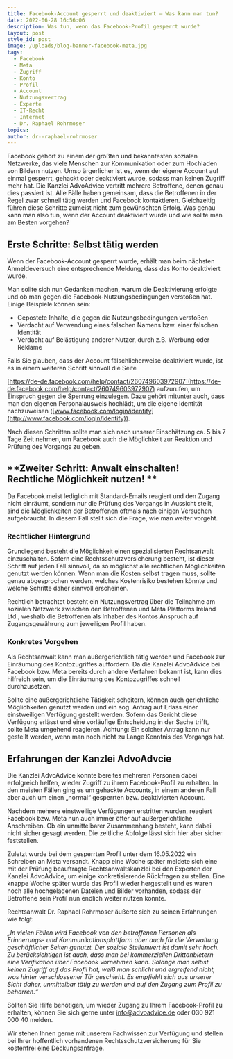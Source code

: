 ```yaml
---
title: Facebook-Account gesperrt und deaktiviert – Was kann man tun?
date: 2022-06-28 16:56:06
description: Was tun, wenn das Facebook-Profil gesperrt wurde?
layout: post
style_id: post
image: /uploads/blog-banner-facebook-meta.jpg
tags:
  - Facebook
  - Meta
  - Zugriff
  - Konto
  - Profil
  - Account
  - Nutzungsvertrag
  - Experte
  - IT-Recht
  - Internet
  - Dr. Raphael Rohrmoser
topics:
author: dr--raphael-rohrmoser
---
```

Facebook gehört zu einem der grö&szlig;ten und bekanntesten sozialen Netzwerke, das viele Menschen zur Kommunikation oder zum Hochladen von Bildern nutzen. Umso ärgerlicher ist es, wenn der eigene Account auf einmal gesperrt, gehackt oder deaktiviert wurde, sodass man keinen Zugriff mehr hat. Die Kanzlei AdvoAdvice vertritt mehrere Betroffene, denen genau dies passiert ist. Alle Fälle haben gemeinsam, dass die Betroffenen in der Regel zwar schnell tätig werden und Facebook kontaktieren. Gleichzeitig führen diese Schritte zumeist nicht zum gewünschten Erfolg. Was genau kann man also tun, wenn der Account deaktiviert wurde und wie sollte man am Besten vorgehen?

## **Erste Schritte: Selbst tätig werden**

Wenn der Facebook-Account gesperrt wurde, erhält man beim nächsten Anmeldeversuch eine entsprechende Meldung, dass das Konto deaktiviert wurde.

Man sollte sich nun Gedanken machen, warum die Deaktivierung erfolgte und ob man gegen die Facebook-Nutzungsbedingungen versto&szlig;en hat. Einige Beispiele können sein:

* Gepostete Inhalte, die gegen die Nutzungsbedingungen versto&szlig;en
* Verdacht auf Verwendung eines falschen Namens bzw. einer falschen Identität
* Verdacht auf Belästigung anderer Nutzer, durch z.B. Werbung oder Reklame

Falls Sie glauben, dass der Account fälschlicherweise deaktiviert wurde, ist es in einem weiteren Schritt sinnvoll die Seite

[https://de-de.facebook.com/help/contact/260749603972907](https://de-de.facebook.com/help/contact/260749603972907) aufzurufen, um Einspruch gegen die Sperrung einzulegen. Dazu gehört mitunter auch, dass man den eigenen Personalausweis hochlädt, um die eigene Identität nachzuweisen ([www.facebook.com/login/identify](http://www.facebook.com/login/identify)). &nbsp;

Nach diesen Schritten sollte man sich nach unserer Einschätzung ca. 5 bis 7 Tage Zeit nehmen, um Facebook auch die Möglichkeit zur Reaktion und Prüfung des Vorgangs zu geben.

## **Zweiter Schritt: Anwalt einschalten\! Rechtliche Möglichkeit nutzen\! **

Da Facebook meist lediglich mit Standard-Emails reagiert und den Zugang nicht einräumt, sondern nur die Prüfung des Vorgangs in Aussicht stellt, sind die Möglichkeiten der Betroffenen oftmals nach einigen Versuchen aufgebraucht. In diesem Fall stellt sich die Frage, wie man weiter vorgeht.

### Rechtlicher Hintergrund

Grundlegend besteht die Möglichkeit einen spezialisierten Rechtsanwalt einzuschalten. Sofern eine Rechtsschutzversicherung besteht, ist dieser Schritt auf jeden Fall sinnvoll, da so möglichst alle rechtlichen Möglichkeiten genutzt werden können. Wenn man die Kosten selbst tragen muss, sollte genau abgesprochen werden, welches Kostenrisiko bestehen könnte und welche Schritte daher sinnvoll erscheinen.

Rechtlich betrachtet besteht ein Nutzungsvertrag über die Teilnahme am sozialen Netzwerk zwischen den Betroffenen und Meta Platforms Ireland Ltd., weshalb die Betroffenen als Inhaber des Kontos Anspruch auf Zugangsgewährung zum jeweiligen Profil haben.

### Konkretes Vorgehen

Als Rechtsanwalt kann man au&szlig;ergerichtlich tätig werden und Facebook zur Einräumung des Kontozugriffes auffordern. Da die Kanzlei AdvoAdvice bei Facebook bzw. Meta bereits durch andere Verfahren bekannt ist, kann dies hilfreich sein, um die Einräumung des Kontozugriffes schnell durchzusetzen.

Sollte eine au&szlig;ergerichtliche Tätigkeit scheitern, können auch gerichtliche Möglichkeiten genutzt werden und ein sog. Antrag auf Erlass einer einstweiligen Verfügung gestellt werden. Sofern das Gericht diese Verfügung erlässt und eine vorläufige Entscheidung in der Sache trifft, sollte Meta umgehend reagieren. Achtung: Ein solcher Antrag kann nur gestellt werden, wenn man noch nicht zu Lange Kenntnis des Vorgangs hat.

## ****Erfahrungen der Kanzlei AdvoAdvcie****

Die Kanzlei AdvoAdvice konnte bereites mehreren Personen dabei erfolgreich helfen, wieder Zugriff zu ihrem Facebook-Profil zu erhalten. In den meisten Fällen ging es um gehackte Accounts, in einem anderen Fall aber auch um einen „normal“ gesperrten bzw. deaktivierten Account.

Nachdem mehrere einstweilige Verfügungen erstritten wurden, reagiert Facebook bzw. Meta nun auch immer öfter auf au&szlig;ergerichtliche Anschreiben. Ob ein unmittelbarer Zusammenhang besteht, kann dabei nicht sicher gesagt werden. Die zeitliche Abfolge lässt sich hier aber sicher feststellen.

Zuletzt wurde bei dem gesperrten Profil unter dem 16.05.2022 ein Schreiben an Meta versandt. Knapp eine Woche später meldete sich eine mit der Prüfung beauftragte Rechtsanwaltskanzlei bei den Experten der Kanzlei AdvoAdvice, um einige konkretisierende Rückfragen zu stellen. Eine knappe Woche später wurde das Profil wieder hergestellt und es waren noch alle hochgeladenen Dateien und Bilder vorhanden, sodass der Betroffene sein Profil nun endlich weiter nutzen konnte.

Rechtsanwalt Dr. Raphael Rohrmoser äu&szlig;erte sich zu seinen Erfahrungen wie folgt:

*„In vielen Fällen wird Facebook von den betroffenen Personen als Erinnerungs- und Kommunikationsplattform aber auch für die Verwaltung geschäftlicher Seiten genutzt. Der soziale Stellenwert ist damit sehr hoch. Zu berücksichtigen ist auch, dass man bei kommerziellen Drittanbietern eine Verifikation über Facebook vornehmen kann. Solange man selbst keinen Zugriff auf das Profil hat, wei&szlig; man schlicht und ergreifend nicht, was hinter verschlossener Tür geschieht. Es empfiehlt sich aus unserer Sicht daher, unmittelbar tätig zu werden und auf den Zugang zum Profil zu beharren.“*

Sollten Sie Hilfe benötigen, um wieder Zugang zu Ihrem Facebook-Profil zu erhalten, können Sie sich gerne unter [info@advoadvice.de](mailto:info@advoadvice.de) oder 030 921 000 40 melden.

Wir stehen Ihnen gerne mit unserem Fachwissen zur Verfügung und stellen bei Ihrer hoffentlich vorhandenen Rechtsschutzversicherung für Sie kostenfrei eine Deckungsanfrage.&nbsp;

&nbsp;
